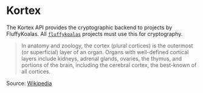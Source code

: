 # Kortex
The Kortex API provides the cryptographic backend to projects by FluffyKoalas. All [`fluffykoalas`](github.com/fluffykoalas) projects must use this for cryptography.

>In anatomy and zoology, the cortex (plural cortices) is the outermost (or superficial) layer of an organ. Organs with well-defined cortical layers include kidneys, adrenal glands, ovaries, the thymus, and portions of the brain, including the cerebral cortex, the best-known of all cortices.

Source: [Wikipedia](https://en.wikipedia.org/wiki/Cortex_(anatomy))
